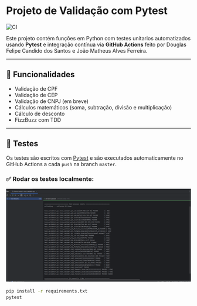 # Projeto de Validação com Pytest

![CI](https://github.com/dougsfelipe/unit_tests_validator/actions/workflows/python-tests.yml/badge.svg)

Este projeto contém funções em Python com testes unitarios automatizados usando **Pytest** e integração contínua via **GitHub Actions** feito por Douglas Felipe Candido dos Santos e  João Matheus Alves Ferreira.

---

## 🚀 Funcionalidades

- Validação de CPF
- Validação de CEP
- Validação de CNPJ (em breve)
- Cálculos matemáticos (soma, subtração, divisão e multiplicação)
- Cálculo de desconto
- FizzBuzz com TDD

---

## 🧪 Testes

Os testes são escritos com [Pytest](https://docs.pytest.org/) e são executados automaticamente no GitHub Actions a cada `push` na branch `master`.

### ✅ Rodar os testes localmente:

![Print dos resultados](./unit_test_results.png)

```bash
pip install -r requirements.txt
pytest 

